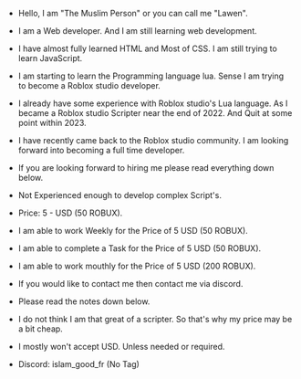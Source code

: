 - Hello, I am "The Muslim Person" or you can call me "Lawen".
- I am a Web developer. And I am still learning web development.
- I have almost fully learned HTML and Most of CSS. I am still trying to learn JavaScript.
- I am starting to learn the Programming language lua. Sense I am trying to become a Roblox studio developer.
- I already have some experience with Roblox studio's Lua language. As I became a Roblox studio Scripter near the end of 2022. And Quit at some point within 2023.
- I have recently came back to the Roblox studio community. I am looking forward into becoming a full time developer.
- If you are looking forward to hiring me please read everything down below.

- Not Experienced enough to develop complex Script's.
- Price: 5 - USD (50 ROBUX).
- I am able to work Weekly for the Price of 5 USD (50 ROBUX).
- I am able to complete a Task for the Price of 5 USD (50 ROBUX).
- I am able to work mouthly for the Price of 5 USD (200 ROBUX).
- If you would like to contact me then contact me via discord.
- Please read the notes down below.

- I do not think I am that great of a scripter. So that's why my price may be a bit cheap.
- I mostly won't accept USD. Unless needed or required.
- Discord: islam_good_fr (No Tag)
